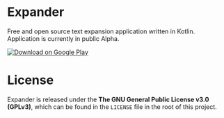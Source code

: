 # Expander
Free and open source text expansion application written in Kotlin. 
Application is currently in public Alpha.

[![Download on Google Play](http://i.imgur.com/rHhHvZw.png)](https://play.google.com/apps/testing/com.wanderfar.expander)




# License

Expander is released under the **The GNU General Public License v3.0 (GPLv3)**, which can be found in the `LICENSE` file in the root of this project.
